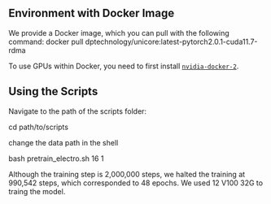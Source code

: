## Environment with Docker Image

We provide a Docker image, which you can pull with the following command:
docker pull dptechnology/unicore:latest-pytorch2.0.1-cuda11.7-rdma

To use GPUs within Docker, you need to first install [`nvidia-docker-2`](https://docs.nvidia.com/datacenter/cloud-native/container-toolkit/install-guide.html#docker).

## Using the Scripts

Navigate to the path of the scripts folder:

cd path/to/scripts

change the data path in the shell

bash pretrain_electro.sh 16 1

Although the training step is 2,000,000 steps, we halted the training at 990,542 steps, which corresponded to 48 epochs. We used 12 V100 32G to traing the model.
